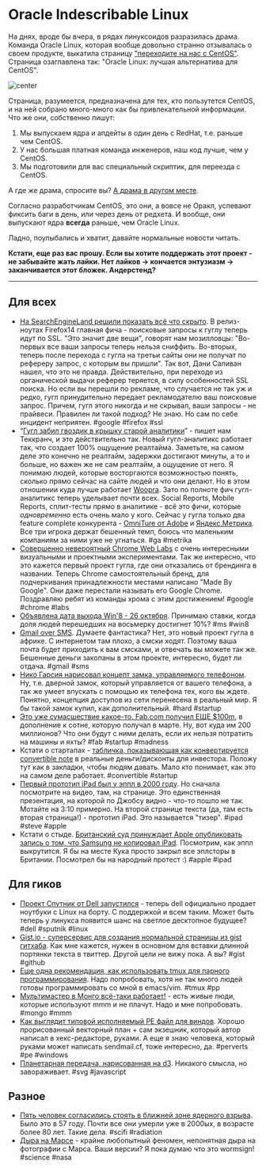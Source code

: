 # Oracle Indescribable Linux

На днях, вроде бы вчера, в рядах линуксоидов разразилась драма. Команда Oracle Linux, которая вообще довольно странно отзывалась о своем продукте, выкатила страницу ["переходите на нас с CentOS"](http://linux.oracle.com/switch/centos/). Страница озаглавлена так: "Oracle Linux: лучшая альтернатива для CentOS".

![center](http://gigaom2.files.wordpress.com/2010/12/4199675334_66c3e3d61d_z-1.png)

Страница, разумеется, предназначена для тех, кто пользутется CentOS, и на ней собрано много-много как бы привлекательной информации. Что же они, собственно пишут:

1. Мы выпускаем ядра и апдейты в один день с RedHat, т.е. раньше чем CentOS.
2. У нас большая платная команда инженеров, наш код лучше, чем у CentOS.
3. Мы подготовили для вас специальный скриптик, для переезда с CentOS.

А где же драма, спросите вы? [А драма в другом месте](http://www.bashton.com/blog/2012/oracle-spreading-fud-about-centos/).

Согласно разработчикам CentOS, это они, а вовсе не Оракл, успевают фиксить баги в день, или через день от редхета. И вообще, они выпускают ядра **всегда** раньше, чем Oracle Linux.

Ладно, поулыбались и хватит, давайте нормальные новости читать.

**Кстати, еще раз вас прошу. Если вы хотите поддержать этот проект - не забывайте жать лайки. Нет лайков -> кончается энтузиазм -> заканчивается этот бложек. Андерстенд?**


-----

## Для всех
* [На SearchEngineLand решили показать всё что скрыто](http://searchengineland.com/firefox-14-now-encrypts-google-searches-but-search-terms-still-will-leak-out-127831). В релиз-ноутах Firefox14 главная фича - поисковые запросы к гуглу теперь идут по SSL. "Это значит две вещи", говорят нам мозилловцы: "Во-первых все ваши запросы теперь нельзя сниффить. Во-вторых, теперь после перехода с гугла на третьи сайты они не получат по рефереру запрос, с которым вы пришли". Так вот, Дани Саливан нашел, что это не правда. Действительно, при переходе из органической выдачи реферер теряется, в силу особенностей SSL поиска. Но если вы перешли по рекламе, что случается не так уж и редко, гугл принудительно передает рекламодателю ваш поисковые запрос. Причем, гугл этого никогда и не скрывал, ваши запросы - не прайвеси. Правилен ли такой подход? Не знаю. Но сам по себе инцидент неприятен. #google #firefox #ssl
* “[Гугл забил гвоздик в крышку старой аналитики](http://techcrunch.com/2012/07/17/google-puts-nail-in-the-coffin-for-static-analytics-real-time-now-the-only-option/)” - пишет нам Теккранч, и это действительно так. Новый гугл-аналитикс работает так, что создает 100% ощущение реалтайма. Заметьте, на самом деле это конечно не реалтайм, задержки достигают минуты, а то и больше, но важен же не сам реалтайм, а ощущение от него. Я понимаю людей, которые восторгаются возможностью понять, сколько прямо сейчас на сайте людей и что они делают. Но в этом отношении куда лучше работает [Woopra](http://woopra.com). Зато по полноте фич гугл-аналитикс теперь уделывает почти всех. Social Reports, Mobile Reports, сплит-тесты прямо в аналитике - всё это фичи, которые *одновременно* есть очень мало у кого. Сейчас у гугла только два feature complete конкурента - [OmniTure от Adobe](http://www.omniture.com/) и [Яндекс.Метрика](http://metrika.yandex.ru). Все три игрока держат бешенный темп, боюсь что маленьким компаниям за ними уже не угнаться. #ga #metrika
* [Совершенно невероятный Chrome Web Labs](http://www.chromeweblab.com/) с очень интересными визуальными и проектными экспериментами. Так же интересно, что это кажется первый проект гугла, где они отказались от брендинга в названии. Теперь Chrome самостоятельный бренд, для подчеркивания принадлежности местами написано "Made By Google". Они даже перестали называть его Google Chrome. Поздравляю ребят из команды хрома с этим достижением! #google #chrome #labs
* [Объявлена дата выхода Win'8 - 26 октября](http://www.redmondtimes.com/2012/07/18/windows-8-launch-date-announced-october-26th.aspx). Принимаю ставки, когда доля людей перешедших на восьмерку достигнет 10%? #ms #win8
* [Gmail over SMS](http://google-africa.blogspot.co.uk/2012/07/send-and-receive-gmail-on-your-phone-as.html). Думаете фантастика? Нет, это новый проект гугла в африке. С интернетом там плохо, а смски ходят. Поэтому ваша почта будет приходить к вам смсками, и отвечать вы можете так же. Бешенные деньги закопаны в этом проекте, интересно, будет ли отдача. #gmail #sms
* [Нико Гарсия нарисовал концепт замка, управляемого телефоном](http://www.nico.im/post/27498101987/reinventing-the-key). Ну, т.е. дверной замок, который управляется от вашего телефона, а так же умеет впускать с помощью их телефона тех, кого вы ждете. Понятно, концепция доступов из сети перенесена в реальный мир. Я бы такой замок купил, как дополнительный. #hard #startup
* [Это уже сумасшествие какое-то. Fab.com получил ЕЩЕ $100m](http://online.wsj.com/article/SB10000872396390444097904577535323312754532.html), в дополнение к сотне, которую получал в марте. Ну, вот куда им 200 миллионов? Что они будут с ними делать, если их нельзя потратить на машины и яхты? #fab #startup #madness
* Кстати о стартапах - [табличка, показывающая как конвертируется convertible note](http://rajibedi.tumblr.com/post/27034332353/discount-or-cap-a-spreadsheet-that-shows-what-happens) в реальные деньги/дисконты для инвестора. Положу тут как в закладки, чтобы людям давать. Мало кто понимает, как это на самом деле работает. #convertible #startup
* [Первый прототип iPad был у эппл в 2000 году](http://www.networkworld.com/community/blog/earliest-known-photos-apple-ipad-prototype). Но сначала посмотрите на видео, там, на странице. Это единственная презентация, на которой по Джобсу видно - что-то пошло не так. Мотайте на 3:10 примерно. На второй странице текста (да, там есть вторая страница!) - прототип iPad. Это называется "тизер". #ipad #steve #apple
* Кстати о стыде. [Британский суд принуждает Apple опубликовать запись о том, что Samsung не копировал iPad](http://www.bloomberg.com/news/2012-07-18/apple-must-publish-notice-samsung-didn-t-copy-ipad-judge-says.html). Посмотрим, как эппл выкрутится. Я бы на месте Кука просто закрыл все эплсторы в Британии. Посмотрел бы на народный протест :) #apple #ipad

## Для гиков
* [Проект Спутник от Dell запустился](http://techcrunch.com/2012/07/18/dell-gives-linux-laptops-another-chance/) - теперь dell официально продает ноутбуки с Linux на борту. С поддержкой и всем таким. Может быть теперь у линукса появится шанс на светлое десктопное будущее? #dell #sputnik #linux
* [Gist.io - суперсервис для создания нормальной страницы из gist гитхаба](http://gist.io). Как мне кажется, нужен в основном для вставки длинной портянки текста в твиттер. Другой цели не вижу пока. А вы? #gist #github
* [Еще одна рекомендация, как использовать tmux для парного программирования](http://pivotallabs.com/users/joe/blog/articles/2199-how-we-use-tmux-for-remote-pair-programming-). Надо попробовать, хотя не так много людей готовы программировать со мной в emacs/vim. #tmux #pp
* [Мультимастер в Монго всё-таки работает!](http://blog.pythonisito.com/2012/07/multi-master-replication-in-mongodb.html) - есть живые люди, которые используют mmm и не плачут. Надо и мне попробовать. #mongo #mmm
* [Как выглядит типовой исполняемый PE файл для виндов](http://code.google.com/p/corkami/wiki/PE101?show=content). Хорошо прорисованный векторный план + сам экзешник, который автор написал в хекс-редакторе, руками. А еще я знаю человека, который руками может написать sendmail.cf, тоже интересно, да. #perverts #pe #windows
* [Планетарная передача, нарисованная на d3](http://bl.ocks.org/1353700). Никакого смысла, но завораживает. #svg #javascript

## Разное
* [Пять человек согласились стоять в ближней зоне ядерного взрыва](http://www.npr.org/blogs/krulwich/2012/07/16/156851175/five-men-agree-to-stand-directly-under-an-exploding-nuclear-bomb?ps=cprs). Было это в 57 году. Почти все они умерли уже в 2000ых, в возрасте более 80 лет. Такие дела. #scifi #radiation
* [Дыра на Марсе](http://apod.nasa.gov/apod/ap120718.html) - крайне любопытный феномен, непонятная дыра на фотографии с Марса. Ваши версии? Я пока думаю что это wormsign! #science #nasa